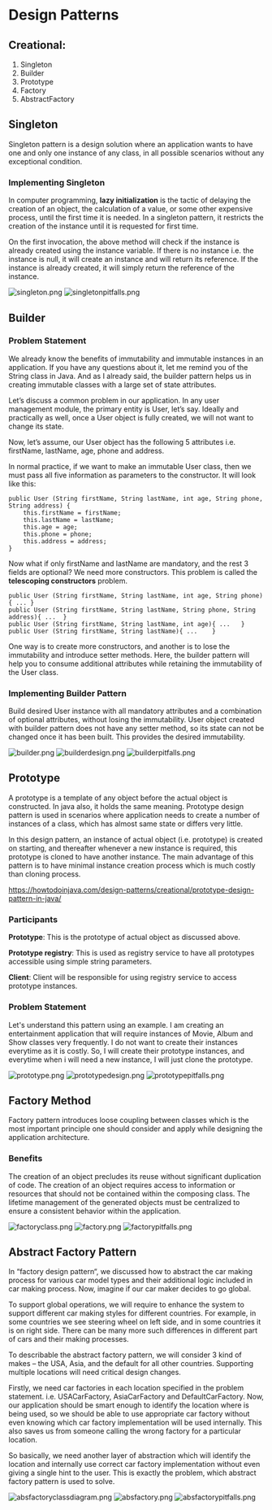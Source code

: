 # Design Patterns

## **Creational:**
1) Singleton
2) Builder
3) Prototype
4) Factory
5) AbstractFactory

## **Singleton**

Singleton pattern is a design solution where an application wants to have one and only one instance of any class, in all possible scenarios without any exceptional condition.

### **Implementing Singleton**

In computer programming, **lazy initialization** is the tactic of delaying the creation of an object, the calculation of a value, or some other expensive process, until the first time it is needed. In a singleton pattern, it restricts the creation of the instance until it is requested for first time.

On the first invocation, the above method will check if the instance is already created using the instance variable. If there is no instance i.e. the instance is null, it will create an instance and will return its reference. If the instance is already created, it will simply return the reference of the instance.


![singleton.png](images/singleton.png)
![singletonpitfalls.png](images/singletonpitfalls.png)

## **Builder**

### **Problem Statement**
We already know the benefits of immutability and immutable instances in an application. If you have any questions about it, let me remind you of the String class in Java. And as I already said, the builder pattern helps us in creating immutable classes with a large set of state attributes.

Let’s discuss a common problem in our application. In any user management module, the primary entity is User, let’s say. Ideally and practically as well, once a User object is fully created, we will not want to change its state.

Now, let’s assume, our User object has the following 5 attributes i.e. firstName, lastName, age, phone and address.

In normal practice, if we want to make an immutable User class, then we must pass all five information as parameters to the constructor. It will look like this:
```
public User (String firstName, String lastName, int age, String phone, String address) {
    this.firstName = firstName;
    this.lastName = lastName;
    this.age = age;
    this.phone = phone;
    this.address = address;
}
```
Now what if only firstName and lastName are mandatory, and the rest 3 fields are optional? We need more constructors. This problem is called the **telescoping constructors** problem.

```
public User (String firstName, String lastName, int age, String phone){ ...	}
public User (String firstName, String lastName, String phone, String address){ ...	}
public User (String firstName, String lastName, int age){ ...	}
public User (String firstName, String lastName){ ...	}
```

One way is to create more constructors, and another is to lose the immutability and introduce setter methods. 
Here, the builder pattern will help you to consume additional attributes while retaining the immutability of the User class.

### **Implementing Builder Pattern**

Build desired User instance with all mandatory attributes and a combination of optional attributes, without losing the immutability. 
User object created with builder pattern does not have any setter method, so its state can not be changed once it has been built. This provides the desired immutability.

![builder.png](images/builder.png)
![builderdesign.png](images/builderdesign.png)
![builderpitfalls.png](images/builderpitfalls.png)

## **Prototype**
A prototype is a template of any object before the actual object is constructed. In java also, it holds the same meaning. Prototype design pattern is used in scenarios where application needs to create a number of instances of a class, which has almost same state or differs very little.

In this design pattern, an instance of actual object (i.e. prototype) is created on starting, and thereafter whenever a new instance is required, this prototype is cloned to have another instance. The main advantage of this pattern is to have minimal instance creation process which is much costly than cloning process.

https://howtodoinjava.com/design-patterns/creational/prototype-design-pattern-in-java/

### **Participants**
**Prototype**: This is the prototype of actual object as discussed above.

**Prototype registry**: This is used as registry service to have all prototypes accessible using simple string parameters.

**Client**: Client will be responsible for using registry service to access prototype instances.

### **Problem Statement**

Let's understand this pattern using an example. I am creating an entertainment application that will require instances of Movie, Album and Show classes very frequently. I do not want to create their instances everytime as it is costly. So, I will create their prototype instances, and everytime when i will need a new instance, I will just clone the prototype.

![prototype.png](images/prototype.png)
![prototypedesign.png](images/prototypedesign.png)
![prototypepitfalls.png](images/prototypepitfalls.png)

## **Factory Method**

Factory pattern introduces loose coupling between classes which is the most important principle one should consider and apply while designing the application architecture.

### **Benefits**
The creation of an object precludes its reuse without significant duplication of code.
The creation of an object requires access to information or resources that should not be contained within the composing class.
The lifetime management of the generated objects must be centralized to ensure a consistent behavior within the application.

![factoryclass.png](images/factoryclass.png)
![factory.png](images/factory.png)
![factorypitfalls.png](images/factorypitfalls.png)

## **Abstract Factory Pattern**

In “factory design pattern“, we discussed how to abstract the car making process for various car model types and their additional logic included in car making process. Now, imagine if our car maker decides to go global.

To support global operations, we will require to enhance the system to support different car making styles for different countries. For example, in some countries we see steering wheel on left side, and in some countries it is on right side. There can be many more such differences in different part of cars and their making processes.

To describable the abstract factory pattern, we will consider 3 kind of makes – the USA, Asia, and the default for all other countries. Supporting multiple locations will need critical design changes.

Firstly, we need car factories in each location specified in the problem statement. i.e. USACarFactory, AsiaCarFactory and DefaultCarFactory. Now, our application should be smart enough to identify the location where is being used, so we should be able to use appropriate car factory without even knowing which car factory implementation will be used internally. This also saves us from someone calling the wrong factory for a particular location.

So basically, we need another layer of abstraction which will identify the location and internally use correct car factory implementation without even giving a single hint to the user. This is exactly the problem, which abstract factory pattern is used to solve.

![absfactoryclassdiagram.png](images/absfactoryclassdiagram.png)
![absfactory.png](images/absfactory.png)
![absfactorypitfalls.png](images/absfactorypitfalls.png)